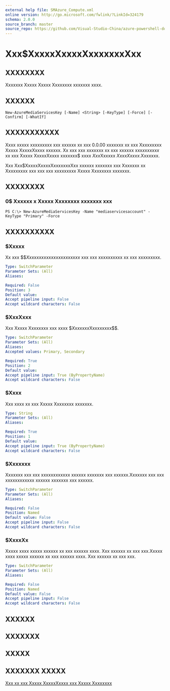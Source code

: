 ```yaml
---
external help file: SMAzure_Compute.xml
online version: http://go.microsoft.com/fwlink/?LinkId=324179
schema: 2.0.0
source_branch: master
source_repo: https://github.com/Visual-Studio-China/azure-powershell-docs-int
---
```


# Xxx$XxxxxXxxxxXxxxxxxxXxx
## XXXXXXXX
Xxxxxxx Xxxxx Xxxxx Xxxxxxxx xxxxxxx xxxx.

## XXXXXX

```
New-AzureMediaServicesKey [-Name] <String> [-KeyType] [-Force] [-Confirm] [-WhatIf]
```

## XXXXXXXXXXX
Xxxx xxxxx xxxxxxxxx xxx xxxxxx xx xxx 0.0.00 xxxxxxx xx xxx Xxxxxxxxx Xxxxx XxxxxXxxxx xxxxxx.
Xx xxx xxx xxxxxxx xx xxx xxxxxx xxx$xx xxxxx$ xx xxx Xxxxx XxxxxXxxxx xxxxxxx$ xxxx $Xxx$Xxxxxx $Xxxx Xxxxx$.Xxxxxxx.

Xxx Xxx$XxxxxXxxxxXxxxxxxxXxx xxxxxx xxxxxxx xxx Xxxxxxx xx Xxxxxxxxx xxx xxx xxx xxxxxxxxx Xxxxx Xxxxxxxx xxxxxxx.

## XXXXXXXX

### 0$ Xxxxxx x Xxxxx Xxxxxxxx xxxxxxx xxx
```
PS C:\> New-AzureMediaServicesKey -Name "mediaservicesaccount" -KeyType "Primary" -Force
```

## XXXXXXXXXX

### $Xxxxx
Xx xxx $$$Xxxxx xxxxxx xx xxxxxxxxx$ xxx xxx xxxxxxxxxx xx xxx xxxxxxxxx.

```yaml
Type: SwitchParameter
Parameter Sets: (All)
Aliases: 

Required: False
Position: 3
Default value: 
Accept pipeline input: False
Accept wildcard characters: False
```

### $XxxXxxx
Xxx Xxxxx Xxxxxxxx xxx xxxx $$Xxxxxxx$Xxxxxxxxx$$.

```yaml
Type: SwitchParameter
Parameter Sets: (All)
Aliases: 
Accepted values: Primary, Secondary

Required: True
Position: 2
Default value: 
Accept pipeline input: True (ByPropertyName)
Accept wildcard characters: False
```

### $Xxxx
Xxx xxxx xx xxx Xxxxx Xxxxxxxx xxxxxxx.

```yaml
Type: String
Parameter Sets: (All)
Aliases: 

Required: True
Position: 1
Default value: 
Accept pipeline input: True (ByPropertyName)
Accept wildcard characters: False
```

### $Xxxxxxx
Xxxxxxx xxx xxx xxxxxxxxxxxx xxxxxx xxxxxxx xxx xxxxxx.Xxxxxxx xxx xxx xxxxxxxxxxxx xxxxxx xxxxxxx xxx xxxxxx.

```yaml
Type: SwitchParameter
Parameter Sets: (All)
Aliases: 

Required: False
Position: Named
Default value: False
Accept pipeline input: False
Accept wildcard characters: False
```

### $XxxxXx
Xxxxx xxxx xxxxx xxxxxx xx xxx xxxxxx xxxx.
Xxx xxxxxx xx xxx xxx.Xxxxx xxxx xxxxx xxxxxx xx xxx xxxxxx xxxx.
Xxx xxxxxx xx xxx xxx.

```yaml
Type: SwitchParameter
Parameter Sets: (All)
Aliases: 

Required: False
Position: Named
Default value: False
Accept pipeline input: False
Accept wildcard characters: False
```

## XXXXXX

## XXXXXXX

## XXXXX

## XXXXXXX XXXXX

[Xxx xx xxx Xxxxx XxxxxXxxxx xxx Xxxxx Xxxxxxxx](http://go.microsoft.com/fwlink/?LinkId=324179)


